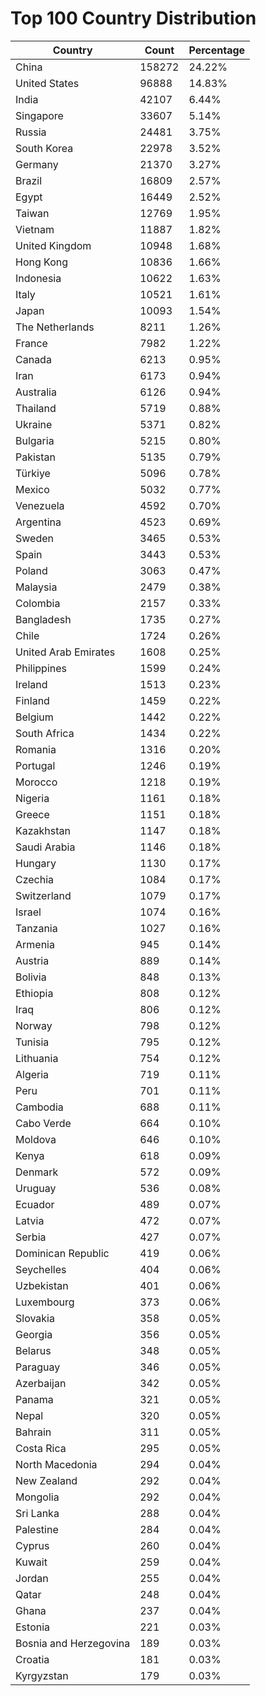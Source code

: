 # Top 100 Country Distribution
| Country | Count | Percentage |
|----|----|----|
| China | 158272 | 24.22% |
| United States | 96888 | 14.83% |
| India | 42107 | 6.44% |
| Singapore | 33607 | 5.14% |
| Russia | 24481 | 3.75% |
| South Korea | 22978 | 3.52% |
| Germany | 21370 | 3.27% |
| Brazil | 16809 | 2.57% |
| Egypt | 16449 | 2.52% |
| Taiwan | 12769 | 1.95% |
| Vietnam | 11887 | 1.82% |
| United Kingdom | 10948 | 1.68% |
| Hong Kong | 10836 | 1.66% |
| Indonesia | 10622 | 1.63% |
| Italy | 10521 | 1.61% |
| Japan | 10093 | 1.54% |
| The Netherlands | 8211 | 1.26% |
| France | 7982 | 1.22% |
| Canada | 6213 | 0.95% |
| Iran | 6173 | 0.94% |
| Australia | 6126 | 0.94% |
| Thailand | 5719 | 0.88% |
| Ukraine | 5371 | 0.82% |
| Bulgaria | 5215 | 0.80% |
| Pakistan | 5135 | 0.79% |
| Türkiye | 5096 | 0.78% |
| Mexico | 5032 | 0.77% |
| Venezuela | 4592 | 0.70% |
| Argentina | 4523 | 0.69% |
| Sweden | 3465 | 0.53% |
| Spain | 3443 | 0.53% |
| Poland | 3063 | 0.47% |
| Malaysia | 2479 | 0.38% |
| Colombia | 2157 | 0.33% |
| Bangladesh | 1735 | 0.27% |
| Chile | 1724 | 0.26% |
| United Arab Emirates | 1608 | 0.25% |
| Philippines | 1599 | 0.24% |
| Ireland | 1513 | 0.23% |
| Finland | 1459 | 0.22% |
| Belgium | 1442 | 0.22% |
| South Africa | 1434 | 0.22% |
| Romania | 1316 | 0.20% |
| Portugal | 1246 | 0.19% |
| Morocco | 1218 | 0.19% |
| Nigeria | 1161 | 0.18% |
| Greece | 1151 | 0.18% |
| Kazakhstan | 1147 | 0.18% |
| Saudi Arabia | 1146 | 0.18% |
| Hungary | 1130 | 0.17% |
| Czechia | 1084 | 0.17% |
| Switzerland | 1079 | 0.17% |
| Israel | 1074 | 0.16% |
| Tanzania | 1027 | 0.16% |
| Armenia | 945 | 0.14% |
| Austria | 889 | 0.14% |
| Bolivia | 848 | 0.13% |
| Ethiopia | 808 | 0.12% |
| Iraq | 806 | 0.12% |
| Norway | 798 | 0.12% |
| Tunisia | 795 | 0.12% |
| Lithuania | 754 | 0.12% |
| Algeria | 719 | 0.11% |
| Peru | 701 | 0.11% |
| Cambodia | 688 | 0.11% |
| Cabo Verde | 664 | 0.10% |
| Moldova | 646 | 0.10% |
| Kenya | 618 | 0.09% |
| Denmark | 572 | 0.09% |
| Uruguay | 536 | 0.08% |
| Ecuador | 489 | 0.07% |
| Latvia | 472 | 0.07% |
| Serbia | 427 | 0.07% |
| Dominican Republic | 419 | 0.06% |
| Seychelles | 404 | 0.06% |
| Uzbekistan | 401 | 0.06% |
| Luxembourg | 373 | 0.06% |
| Slovakia | 358 | 0.05% |
| Georgia | 356 | 0.05% |
| Belarus | 348 | 0.05% |
| Paraguay | 346 | 0.05% |
| Azerbaijan | 342 | 0.05% |
| Panama | 321 | 0.05% |
| Nepal | 320 | 0.05% |
| Bahrain | 311 | 0.05% |
| Costa Rica | 295 | 0.05% |
| North Macedonia | 294 | 0.04% |
| New Zealand | 292 | 0.04% |
| Mongolia | 292 | 0.04% |
| Sri Lanka | 288 | 0.04% |
| Palestine | 284 | 0.04% |
| Cyprus | 260 | 0.04% |
| Kuwait | 259 | 0.04% |
| Jordan | 255 | 0.04% |
| Qatar | 248 | 0.04% |
| Ghana | 237 | 0.04% |
| Estonia | 221 | 0.03% |
| Bosnia and Herzegovina | 189 | 0.03% |
| Croatia | 181 | 0.03% |
| Kyrgyzstan | 179 | 0.03% |
